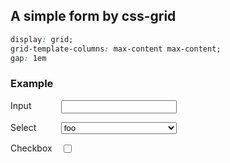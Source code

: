 ## A simple form by css-grid
```css
display: grid;
grid-template-columns: max-content max-content;
gap: 1em
```

### Example

<div style="display: grid; grid-template-columns: max-content max-content; gap: 1em">
    Input <input>
    Select <select><option>foo</option></select>
    <label for="cb">Checkbox</label>
    <input id="cb" style="justify-self: left" type="checkbox">
</div>
